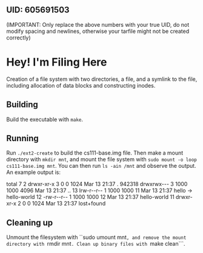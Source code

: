 ## UID: 605691503

(IMPORTANT: Only replace the above numbers with your true UID, do not modify spacing and newlines, otherwise your tarfile might not be created correctly)

# Hey! I'm Filing Here

Creation of a file system with two directories, a file, and a symlink to the file, including allocation of data blocks and constructing inodes.

## Building

Build the executable with ```make```.

## Running

Run ```./ext2-create``` to build the cs111-base.img file. Then make a mount directory with ```mkdir mnt```, and mount the file system with ```sudo mount -o loop cs111-base.img mnt```. You can then run ```ls -ain /mnt``` and observe the output. An example output is:

total 7
     2 drwxr-xr-x 3    0    0 1024 Mar 13 21:37 .
942318 drwxrwx--- 3 1000 1000 4096 Mar 13 21:37 ..
    13 lrw-r--r-- 1 1000 1000   11 Mar 13 21:37 hello -> hello-world
    12 -rw-r--r-- 1 1000 1000   12 Mar 13 21:37 hello-world
    11 drwxr-xr-x 2    0    0 1024 Mar 13 21:37 lost+found

## Cleaning up

Unmount the filesystem with ``sudo umount mnt```, and remove the mount directory with ```rmdir mnt```. Clean up binary files with ```make clean```.
